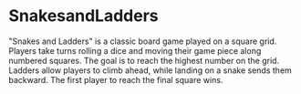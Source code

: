 # SnakesandLadders
"Snakes and Ladders" is a classic board game played on a square grid. Players take turns rolling a dice and moving their game piece along numbered squares. The goal is to reach the highest number on the grid. Ladders allow players to climb ahead, while landing on a snake sends them backward. The first player to reach the final square wins.
